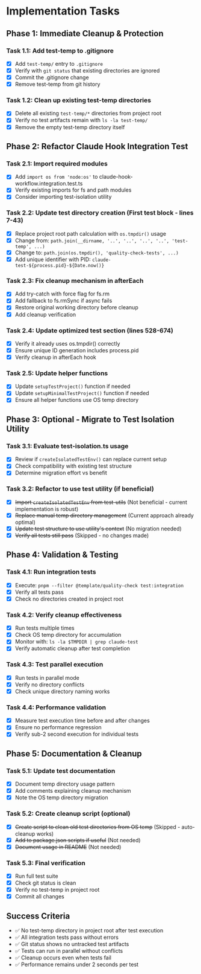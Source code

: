 # Implementation Tasks

## Phase 1: Immediate Cleanup & Protection

### Task 1.1: Add test-temp to .gitignore

- [x] Add `test-temp/` entry to `.gitignore`
- [x] Verify with `git status` that existing directories are ignored
- [x] Commit the .gitignore change
- [x] Remove test-temp from git history

### Task 1.2: Clean up existing test-temp directories

- [x] Delete all existing `test-temp/*` directories from project root
- [x] Verify no test artifacts remain with `ls -la test-temp/`
- [x] Remove the empty test-temp directory itself

## Phase 2: Refactor Claude Hook Integration Test

### Task 2.1: Import required modules

- [x] Add `import os from 'node:os'` to claude-hook-workflow.integration.test.ts
- [x] Verify existing imports for fs and path modules
- [x] Consider importing test-isolation utility

### Task 2.2: Update test directory creation (First test block - lines 7-43)

- [x] Replace project root path calculation with `os.tmpdir()` usage
- [x] Change from:
      `path.join(__dirname, '..', '..', '..', '..', 'test-temp', ...)`
- [x] Change to: `path.join(os.tmpdir(), 'quality-check-tests', ...)`
- [x] Add unique identifier with PID: `claude-test-${process.pid}-${Date.now()}`

### Task 2.3: Fix cleanup mechanism in afterEach

- [x] Add try-catch with force flag for fs.rm
- [x] Add fallback to fs.rmSync if async fails
- [x] Restore original working directory before cleanup
- [x] Add cleanup verification

### Task 2.4: Update optimized test section (lines 528-674)

- [x] Verify it already uses os.tmpdir() correctly
- [x] Ensure unique ID generation includes process.pid
- [x] Verify cleanup in afterEach hook

### Task 2.5: Update helper functions

- [x] Update `setupTestProject()` function if needed
- [x] Update `setupMinimalTestProject()` function if needed
- [x] Ensure all helper functions use OS temp directory

## Phase 3: Optional - Migrate to Test Isolation Utility

### Task 3.1: Evaluate test-isolation.ts usage

- [x] Review if `createIsolatedTestEnv()` can replace current setup
- [x] Check compatibility with existing test structure
- [x] Determine migration effort vs benefit

### Task 3.2: Refactor to use test utility (if beneficial)

- [x] ~~Import `createIsolatedTestEnv` from test-utils~~ (Not beneficial - current implementation is robust)
- [x] ~~Replace manual temp directory management~~ (Current approach already optimal)
- [x] ~~Update test structure to use utility's context~~ (No migration needed)
- [x] ~~Verify all tests still pass~~ (Skipped - no changes made)

## Phase 4: Validation & Testing

### Task 4.1: Run integration tests

- [x] Execute: `pnpm --filter @template/quality-check test:integration`
- [x] Verify all tests pass
- [x] Check no directories created in project root

### Task 4.2: Verify cleanup effectiveness

- [x] Run tests multiple times
- [x] Check OS temp directory for accumulation
- [x] Monitor with: `ls -la $TMPDIR | grep claude-test`
- [x] Verify automatic cleanup after test completion

### Task 4.3: Test parallel execution

- [x] Run tests in parallel mode
- [x] Verify no directory conflicts
- [x] Check unique directory naming works

### Task 4.4: Performance validation

- [x] Measure test execution time before and after changes
- [x] Ensure no performance regression
- [x] Verify sub-2 second execution for individual tests

## Phase 5: Documentation & Cleanup

### Task 5.1: Update test documentation

- [x] Document temp directory usage pattern
- [x] Add comments explaining cleanup mechanism
- [x] Note the OS temp directory migration

### Task 5.2: Create cleanup script (optional)

- [x] ~~Create script to clean old test directories from OS temp~~ (Skipped - auto-cleanup works)
- [x] ~~Add to package.json scripts if useful~~ (Not needed)
- [x] ~~Document usage in README~~ (Not needed)

### Task 5.3: Final verification

- [x] Run full test suite
- [x] Check git status is clean
- [x] Verify no test-temp in project root
- [x] Commit all changes

## Success Criteria

- ✅ No test-temp directory in project root after test execution
- ✅ All integration tests pass without errors
- ✅ Git status shows no untracked test artifacts
- ✅ Tests can run in parallel without conflicts
- ✅ Cleanup occurs even when tests fail
- ✅ Performance remains under 2 seconds per test
